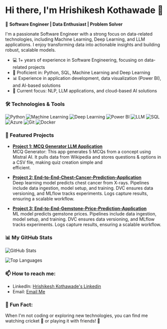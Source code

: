 # Hi there, I'm Hrishikesh Kothawade 👋

🚀 **Software Engineer | Data Enthusiast | Problem Solver**

I'm a passionate Software Engineer with a strong focus on data-related technologies, including Machine Learning, Deep Learning, and LLM applications. I enjoy transforming data into actionable insights and building robust, scalable models.

- 💻 1+ years of experience in Software Engineering, focusing on data-related projects
- 🔧 Proficient in: Python, SQL, Machine Learning and Deep Learning
- 📊 Experience in application development, data visualization (Power BI), and AI-based solutions
- 🎯 Current focus: NLP, LLM applications, and cloud-based AI solutions


### 🛠️ Technologies & Tools
![Python](https://img.shields.io/badge/Python-3776AB?style=for-the-badge&logo=python&logoColor=white)
![Machine Learning](https://img.shields.io/badge/Machine%20Learning-0769AD?style=for-the-badge&logo=tensorflow&logoColor=white)
![Deep Learning](https://img.shields.io/badge/Deep%20Learning-FF6F00?style=for-the-badge&logo=pytorch&logoColor=white)
![Power BI](https://img.shields.io/badge/Power%20BI-F2C811?style=for-the-badge&logo=power-bi&logoColor=black)
![LLM](https://img.shields.io/badge/LLM-4285F4?style=for-the-badge&logo=openai&logoColor=white)
![SQL](https://img.shields.io/badge/SQL-CC2927?style=for-the-badge&logo=microsoft-sql-server&logoColor=white)
![Azure](https://img.shields.io/badge/Azure-A4C8E1?style=for-the-badge&logo=microsoftazure&logoColor=black)
![Git](https://img.shields.io/badge/Git-F05032?style=for-the-badge&logo=git&logoColor=white)
![Docker](https://img.shields.io/badge/Docker-2496ED?style=for-the-badge&logo=docker&logoColor=white)


### 🚀 Featured Projects

- **[Project 1: MCQ Generator LLM Application](https://github.com/45-Hrishi/MCQ-Generator-LLM-Application)**  
  MCQ Generator: This app generates 5 MCQs from a concept using Mistral AI. It pulls data from Wikipedia and stores questions & options in a CSV file, making quiz creation simple and     
  efficient. 

- **[Project 2: End-to-End-Chest-Cancer-Prediction-Application](https://github.com/45-Hrishi/End-to-End-Chest-Cancer-Prediction-Application)**  
  Deep learning model predicts chest cancer from X-rays. Pipelines include data ingestion, model setup, and training. DVC ensures data versioning, and MLflow tracks experiments. Logs 
  capture results, ensuring a scalable workflow.

- **[Project 3: End-to-End-Gemstone-Price-Prediction-Application](https://github.com/45-Hrishi/End-to-End-Gemstone-Price-Prediction-Application)**  
  ML model predicts gemstone prices. Pipelines include data ingestion, model setup, and training. DVC ensures data versioning, and MLflow tracks experiments. Logs capture results, ensuring a scalable workflow.



### 📊 My GitHub Stats
![GitHub Stats](https://github-readme-stats.vercel.app/api?username=45-Hrishi&show_icons=true&theme=radical&count_private=true&hide=prs)

![Top Languages](https://github-readme-stats.vercel.app/api/top-langs/?username=45-Hrishi&layout=compact&theme=radical&langs_count=6)



### 📫 How to reach me:

- LinkedIn: [Hrishikesh Kothawade's Linkedin](https://www.linkedin.com/in/hrishikesh-kothawade-b0218b262/)
- Email: [Email Me](mailto:hrishikeshkothawade1@gmail.com)


### 🎉 Fun Fact:
When I'm not coding or exploring new technologies, you can find me watching cricket 🏏 or playing it with friends! 🎉


<!--
**45-Hrishi/45-Hrishi** is a ✨ _special_ ✨ repository because its `README.md` (this file) appears on your GitHub profile.

Here are some ideas to get you started:

- 🔭 I’m currently working on ...
- 🌱 I’m currently learning ...
- 👯 I’m looking to collaborate on ...
- 🤔 I’m looking for help with ...
- 💬 Ask me about ...
- 📫 How to reach me: ...
- 😄 Pronouns: ...
- ⚡ Fun fact: ...
-->

